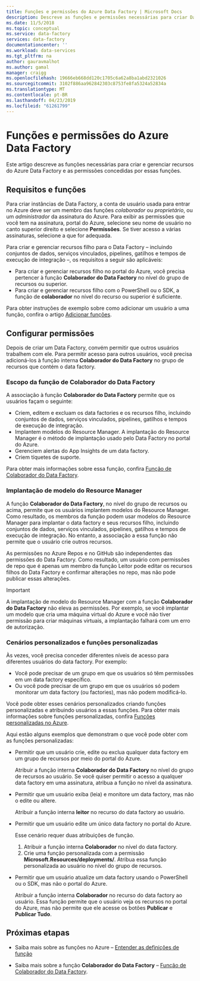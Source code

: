 ```yaml
---
title: Funções e permissões do Azure Data Factory | Microsoft Docs
description: Descreve as funções e permissões necessárias para criar Data Factories e para trabalhar com recursos filho.
ms.date: 11/5/2018
ms.topic: conceptual
ms.service: data-factory
services: data-factory
documentationcenter: ''
ms.workload: data-services
ms.tgt_pltfrm: na
author: gauravmalhot
ms.author: gamal
manager: craigg
ms.openlocfilehash: 19666eb668dd120c1705c6a62a8ba1abd2321026
ms.sourcegitcommit: 3102f886aa962842303c8753fe8fa5324a52834a
ms.translationtype: MT
ms.contentlocale: pt-BR
ms.lasthandoff: 04/23/2019
ms.locfileid: "61261799"
---
```

# <a name="roles-and-permissions-for-azure-data-factory"></a>Funções e permissões do Azure Data Factory

Este artigo descreve as funções necessárias para criar e gerenciar recursos do Azure Data Factory e as permissões concedidas por essas funções.

## <a name="roles-and-requirements"></a>Requisitos e funções

Para criar instâncias de Data Factory, a conta de usuário usada para entrar no Azure deve ser um membro das funções *colaborador* ou *proprietário*, ou um *administrador* da assinatura do Azure. Para exibir as permissões que você tem na assinatura, portal do Azure, selecione seu nome de usuário no canto superior direito e selecione **Permissões**. Se tiver acesso a várias assinaturas, selecione a que for adequada. 

Para criar e gerenciar recursos filho para o Data Factory – incluindo conjuntos de dados, serviços vinculados, pipelines, gatilhos e tempos de execução de integração –, os requisitos a seguir são aplicáveis:
- Para criar e gerenciar recursos filho no portal do Azure, você precisa pertencer à função **Colaborador do Data Factory** no nível do grupo de recursos ou superior.
- Para criar e gerenciar recursos filho com o PowerShell ou o SDK, a função de **colaborador** no nível do recurso ou superior é suficiente.

Para obter instruções de exemplo sobre como adicionar um usuário a uma função, confira o artigo [Adicionar funções](../billing/billing-add-change-azure-subscription-administrator.md).

## <a name="set-up-permissions"></a>Configurar permissões

Depois de criar um Data Factory, convém permitir que outros usuários trabalhem com ele. Para permitir acesso para outros usuários, você precisa adicioná-los à função interna **Colaborador do Data Factory** no grupo de recursos que contém o data factory.

### <a name="scope-of-the-data-factory-contributor-role"></a>Escopo da função de Colaborador do Data Factory

A associação à função **Colaborador do Data Factory** permite que os usuários façam o seguinte:
- Criem, editem e excluam os data factories e os recursos filho, incluindo conjuntos de dados, serviços vinculados, pipelines, gatilhos e tempos de execução de integração.
- Implantem modelos do Resource Manager. A implantação do Resource Manager é o método de implantação usado pelo Data Factory no portal do Azure.
- Gerenciem alertas do App Insights de um data factory.
- Criem tíquetes de suporte.

Para obter mais informações sobre essa função, confira [Função de Colaborador do Data Factory](../role-based-access-control/built-in-roles.md#data-factory-contributor).

### <a name="resource-manager-template-deployment"></a>Implantação de modelo do Resource Manager

A função **Colaborador do Data Factory**, no nível do grupo de recursos ou acima, permite que os usuários implantem modelos do Resource Manager. Como resultado, os membros da função podem usar modelos do Resource Manager para implantar o data factory e seus recursos filho, incluindo conjuntos de dados, serviços vinculados, pipelines, gatilhos e tempos de execução de integração. No entanto, a associação a essa função não permite que o usuário crie outros recursos.

As permissões no Azure Repos e no GitHub são independentes das permissões do Data Factory. Como resultado, um usuário com permissões de repo que é apenas um membro da função Leitor pode editar os recursos filhos do Data Factory e confirmar alterações no repo, mas não pode publicar essas alterações.

> [!IMPORTANT]
> A implantação de modelo do Resource Manager com a função **Colaborador do Data Factory** não eleva as permissões. Por exemplo, se você implantar um modelo que cria uma máquina virtual do Azure e você não tiver permissão para criar máquinas virtuais, a implantação falhará com um erro de autorização.

### <a name="custom-scenarios-and-custom-roles"></a>Cenários personalizados e funções personalizadas

Às vezes, você precisa conceder diferentes níveis de acesso para diferentes usuários do data factory. Por exemplo: 
- Você pode precisar de um grupo em que os usuários só têm permissões em um data factory específico.
- Ou você pode precisar de um grupo em que os usuários só podem monitorar um data factory (ou factories), mas não podem modificá-lo.

Você pode obter esses cenários personalizados criando funções personalizadas e atribuindo usuários a essas funções. Para obter mais informações sobre funções personalizadas, confira [Funções personalizadas no Azure](..//role-based-access-control/custom-roles.md).

Aqui estão alguns exemplos que demonstram o que você pode obter com as funções personalizadas:

- Permitir que um usuário crie, edite ou exclua qualquer data factory em um grupo de recursos por meio do portal do Azure.

  Atribuir a função interna **Colaborador do Data Factory** no nível do grupo de recursos ao usuário. Se você quiser permitir o acesso a qualquer data factory em uma assinatura, atribua a função no nível da assinatura.

- Permitir que um usuário exiba (leia) e monitore um data factory, mas não o edite ou altere.

  Atribuir a função interna **leitor** no recurso do data factory ao usuário.

- Permitir que um usuário edite um único data factory no portal do Azure.

  Esse cenário requer duas atribuições de função.

  1. Atribuir a função interna **Colaborador** no nível do data factory.
  2. Crie uma função personalizada com a permissão **Microsoft.Resources/deployments/**. Atribua essa função personalizada ao usuário no nível do grupo de recursos.

- Permitir que um usuário atualize um data factory usando o PowerShell ou o SDK, mas não o portal do Azure.

  Atribuir a função interna **Colaborador** no recurso do data factory ao usuário. Essa função permite que o usuário veja os recursos no portal do Azure, mas não permite que ele acesse os botões **Publicar** e **Publicar Tudo**.

## <a name="next-steps"></a>Próximas etapas

- Saiba mais sobre as funções no Azure – [Entender as definições de função](../role-based-access-control/role-definitions.md)

- Saiba mais sobre a função **Colaborador do Data Factory** – [Função de Colaborador do Data Factory](../role-based-access-control/built-in-roles.md#data-factory-contributor).
